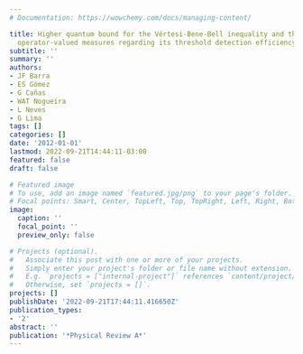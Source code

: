 ```yaml
---
# Documentation: https://wowchemy.com/docs/managing-content/

title: Higher quantum bound for the Vértesi-Bene-Bell inequality and the role of positive
  operator-valued measures regarding its threshold detection efficiency
subtitle: ''
summary: ''
authors:
- JF Barra
- ES Gómez
- G Cañas
- WAT Nogueira
- L Neves
- G Lima
tags: []
categories: []
date: '2012-01-01'
lastmod: 2022-09-21T14:44:11-03:00
featured: false
draft: false

# Featured image
# To use, add an image named `featured.jpg/png` to your page's folder.
# Focal points: Smart, Center, TopLeft, Top, TopRight, Left, Right, BottomLeft, Bottom, BottomRight.
image:
  caption: ''
  focal_point: ''
  preview_only: false

# Projects (optional).
#   Associate this post with one or more of your projects.
#   Simply enter your project's folder or file name without extension.
#   E.g. `projects = ["internal-project"]` references `content/project/deep-learning/index.md`.
#   Otherwise, set `projects = []`.
projects: []
publishDate: '2022-09-21T17:44:11.416650Z'
publication_types:
- '2'
abstract: ''
publication: '*Physical Review A*'
---
```


